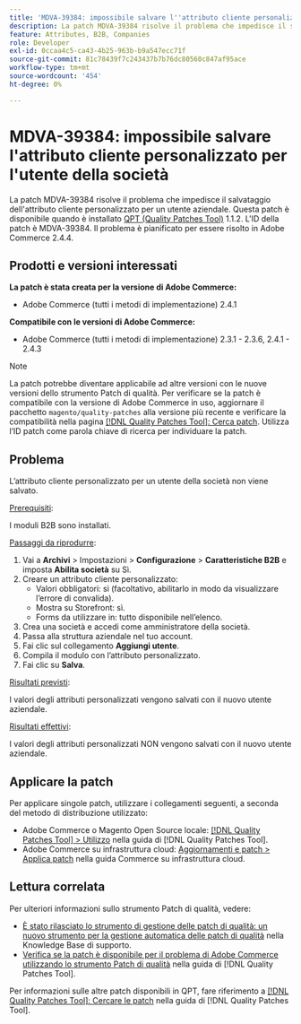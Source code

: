 ```yaml
---
title: 'MDVA-39384: impossibile salvare l''attributo cliente personalizzato per l''utente della società'
description: La patch MDVA-39384 risolve il problema che impedisce il salvataggio dell'attributo cliente personalizzato per un utente aziendale. Questa patch è disponibile quando è installato [Quality Patches Tool (QPT)](https://experienceleague.adobe.com/en/docs/commerce-knowledge-base/kb/announcements/commerce-announcements/magento-quality-patches-released-new-tool-to-self-serve-quality-patches) 1.1.2. L'ID della patch è MDVA-39384. Il problema è pianificato per essere risolto in Adobe Commerce 2.4.4.
feature: Attributes, B2B, Companies
role: Developer
exl-id: 0ccaa4c5-ca43-4b25-963b-b9a547ecc71f
source-git-commit: 81c78439f7c243437b7b76dc80560c847af95ace
workflow-type: tm+mt
source-wordcount: '454'
ht-degree: 0%

---
```


# MDVA-39384: impossibile salvare l&#39;attributo cliente personalizzato per l&#39;utente della società

La patch MDVA-39384 risolve il problema che impedisce il salvataggio dell&#39;attributo cliente personalizzato per un utente aziendale. Questa patch è disponibile quando è installato [QPT (Quality Patches Tool)](https://experienceleague.adobe.com/en/docs/commerce-knowledge-base/kb/announcements/commerce-announcements/magento-quality-patches-released-new-tool-to-self-serve-quality-patches) 1.1.2. L&#39;ID della patch è MDVA-39384. Il problema è pianificato per essere risolto in Adobe Commerce 2.4.4.

## Prodotti e versioni interessati

**La patch è stata creata per la versione di Adobe Commerce:**

* Adobe Commerce (tutti i metodi di implementazione) 2.4.1

**Compatibile con le versioni di Adobe Commerce:**

* Adobe Commerce (tutti i metodi di implementazione) 2.3.1 - 2.3.6, 2.4.1 - 2.4.3

>[!NOTE]
>
>La patch potrebbe diventare applicabile ad altre versioni con le nuove versioni dello strumento Patch di qualità. Per verificare se la patch è compatibile con la versione di Adobe Commerce in uso, aggiornare il pacchetto `magento/quality-patches` alla versione più recente e verificare la compatibilità nella pagina [[!DNL Quality Patches Tool]: Cerca patch](https://experienceleague.adobe.com/en/docs/commerce-knowledge-base/kb/announcements/commerce-announcements/magento-quality-patches-released-new-tool-to-self-serve-quality-patches). Utilizza l’ID patch come parola chiave di ricerca per individuare la patch.

## Problema

L’attributo cliente personalizzato per un utente della società non viene salvato.

<u>Prerequisiti</u>:

I moduli B2B sono installati.

<u>Passaggi da riprodurre</u>:

1. Vai a **Archivi** > Impostazioni > **Configurazione** > **Caratteristiche B2B** e imposta **Abilita società** su Sì.
1. Creare un attributo cliente personalizzato:
   * Valori obbligatori: sì (facoltativo, abilitarlo in modo da visualizzare l’errore di convalida).
   * Mostra su Storefront: sì.
   * Forms da utilizzare in: tutto disponibile nell’elenco.
1. Crea una società e accedi come amministratore della società.
1. Passa alla struttura aziendale nel tuo account.
1. Fai clic sul collegamento **Aggiungi utente**.
1. Compila il modulo con l’attributo personalizzato.
1. Fai clic su **Salva**.

<u>Risultati previsti</u>:

I valori degli attributi personalizzati vengono salvati con il nuovo utente aziendale.

<u>Risultati effettivi</u>:

I valori degli attributi personalizzati NON vengono salvati con il nuovo utente aziendale.

## Applicare la patch

Per applicare singole patch, utilizzare i collegamenti seguenti, a seconda del metodo di distribuzione utilizzato:

* Adobe Commerce o Magento Open Source locale: [[!DNL Quality Patches Tool] > Utilizzo](/help/tools/quality-patches-tool/usage.md) nella guida di [!DNL Quality Patches Tool].
* Adobe Commerce su infrastruttura cloud: [Aggiornamenti e patch > Applica patch](https://experienceleague.adobe.com/docs/commerce-cloud-service/user-guide/develop/upgrade/apply-patches.html) nella guida Commerce su infrastruttura cloud.

## Lettura correlata

Per ulteriori informazioni sullo strumento Patch di qualità, vedere:

* [È stato rilasciato lo strumento di gestione delle patch di qualità: un nuovo strumento per la gestione automatica delle patch di qualità](https://experienceleague.adobe.com/en/docs/commerce-knowledge-base/kb/announcements/commerce-announcements/magento-quality-patches-released-new-tool-to-self-serve-quality-patches) nella Knowledge Base di supporto.
* [Verifica se la patch è disponibile per il problema di Adobe Commerce utilizzando lo strumento Patch di qualità](/help/tools/quality-patches-tool/patches-available-in-qpt/check-patch-for-magento-issue-with-magento-quality-patches.md) nella guida di [!DNL Quality Patches Tool].

Per informazioni sulle altre patch disponibili in QPT, fare riferimento a [[!DNL Quality Patches Tool]: Cercare le patch](https://experienceleague.adobe.com/tools/commerce-quality-patches/index.html) nella guida di [!DNL Quality Patches Tool].

